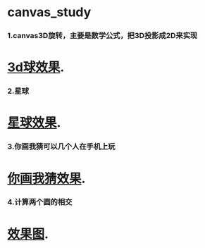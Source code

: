 # canvas_study

### 1.canvas3D旋转，主要是数学公式，把3D投影成2D来实现
# [3d球效果](https://xiaozhouge.github.io/canvas_study/).

### 2.星球
# [星球效果](https://xiaozhouge.github.io/canvas_study/star.html).

### 3.你画我猜可以几个人在手机上玩
# [你画我猜效果](http://47.104.20.197:3002/mob.html).

### 4.计算两个圆的相交

# [效果图](https://github.com/xiaozhouge/canvas_study/blob/master/WeChat%20Image_20180828135139.png?raw=true).
